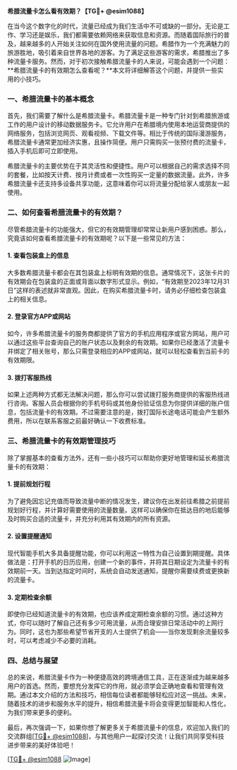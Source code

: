 **希腊流量卡怎么看有效期？【TG💪+ @esim1088】**

在当今这个数字化的时代，流量已经成为我们生活中不可或缺的一部分。无论是工作、学习还是娱乐，我们都需要依赖网络来获取信息和资源。而随着国际旅行的普及，越来越多的人开始关注如何在国外使用流量的问题。希腊作为一个充满魅力的旅游胜地，吸引着来自世界各地的游客。为了满足这些游客的需求，希腊推出了多种流量卡服务。然而，对于初次接触希腊流量卡的人来说，可能会遇到一个问题：**希腊流量卡的有效期怎么查看呢？**本文将详细解答这个问题，并提供一些实用的小技巧。

### 一、希腊流量卡的基本概念

首先，我们需要了解什么是希腊流量卡。希腊流量卡是一种专门针对到希腊旅游或工作的用户设计的移动数据服务卡。它允许用户在希腊境内使用本地运营商提供的网络服务，包括浏览网页、观看视频、下载文件等。相比于传统的国际漫游服务，希腊流量卡通常更加经济实惠，且操作简便。用户只需购买一张预付费的流量卡，插入手机后即可立即使用。

希腊流量卡的主要优势在于其灵活性和便捷性。用户可以根据自己的需求选择不同的套餐，比如按天计费、按月计费或者一次性购买一定量的数据流量。此外，许多希腊流量卡还支持多设备共享功能，这意味着你可以将流量分配给家人或朋友一起使用。

### 二、如何查看希腊流量卡的有效期？

尽管希腊流量卡的功能强大，但它的有效期管理却常常让新用户感到困惑。那么，究竟该如何查看希腊流量卡的有效期呢？以下是一些常见的方法：

#### 1. 查看包装盒上的信息
大多数希腊流量卡都会在其包装盒上标明有效期的信息。通常情况下，这张卡片的有效期会在包装盒的正面或背面以数字形式显示。例如，“有效期至2023年12月31日”这样的表述就非常直观。因此，在购买希腊流量卡时，请务必仔细检查包装盒上的相关信息。

#### 2. 登录官方APP或网站
如今，许多希腊流量卡的服务商都提供了官方的手机应用程序或官方网站，用户可以通过这些平台查询自己的账户状态以及剩余的有效期。如果你已经激活了流量卡并绑定了相关账号，那么只需登录相应的APP或网站，就可以轻松查看到当前卡的有效期限。

#### 3. 拨打客服热线
如果上述两种方式都无法解决问题，那么你可以尝试拨打服务商提供的客服热线进行咨询。客服人员会根据你的手机号码或其他身份验证信息为你提供详细的账户信息，包括流量卡的有效期。不过需要注意的是，拨打国际长途电话可能会产生额外费用，所以在联系客服之前最好确认一下收费标准。

### 三、希腊流量卡的有效期管理技巧

除了掌握基本的查看方法外，还有一些小技巧可以帮助你更好地管理和延长希腊流量卡的有效期：

#### 1. 提前规划行程
为了避免因忘记充值而导致流量中断的情况发生，建议你在出发前往希腊之前提前规划好行程，并计算好需要使用的流量数量。这样可以确保你在抵达目的地后能够及时购买合适的流量卡，并充分利用其有效期内的所有资源。

#### 2. 设置提醒通知
现代智能手机大多具备提醒功能，你可以利用这一特性为自己设置到期提醒。具体做法是：打开手机的日历应用，创建一个新的事件，并将其日期设定为流量卡的有效期前一天。当到达指定时间时，系统会自动发送通知，提醒你需要续费或更换新的流量卡。

#### 3. 定期检查余额
即使你已经知道流量卡的有效期，也应该养成定期检查余额的习惯。通过这种方式，你可以随时了解自己还有多少可用流量，从而合理安排日常活动中的上网行为。同时，这也为那些希望节省开支的人士提供了机会——当你发现剩余流量较多时，可以考虑减少不必要的消耗。

### 四、总结与展望

总的来说，希腊流量卡作为一种便捷高效的跨境通信工具，正在逐渐成为越来越多用户的首选。然而，要想充分发挥它的作用，就必须学会正确地查看和管理有效期。通过本文介绍的方法和技巧，相信每位读者都能够轻松应对这一挑战。未来，随着技术的进步和服务水平的提升，相信希腊流量卡将会变得更加智能和人性化，为我们带来更多的便利。

最后，再次强调一下，如果你想了解更多关于希腊流量卡的信息，欢迎加入我们的交流群组[[TG💪+ @esim1088](https://t.me/s/esim1088)]，与其他用户一起探讨交流！让我们共同享受科技进步带来的美好体验吧！

[[TG💪+ @esim1088](https://t.me/s/esim1088) ![Image](https://i.postimg.cc/4NQfJmqS/Snipaste-2025-05-13-00-14-12.png)]